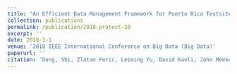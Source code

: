 ```yaml
---
title: "An Efficient Data Management Framework for Puerto Rico Testsite for Exploring Contamination Threats (PROTECT)"
collection: publications
permalink: /publication/2018-protect-20
excerpt: ''
date: 2018-1-1
venue: '2018 IEEE International Conference on Big Data (Big Data)'
paperurl: ''
citation: 'Dong, Shi, Zlatan Feric, Leiming Yu, David Kaeli, John Meeker, Ingrid Y. Padilla, Jose Cordero, Carmen Velez Vega, Zaira Rosario, and Akram Alshawabkeh. "An Efficient Data Management Framework for Puerto Rico Testsite for Exploring Contamination Threats (PROTECT)." In 2018 IEEE International Conference on Big Data (Big Data), pp. 5316-5318. IEEE, 2018.'
---
```

